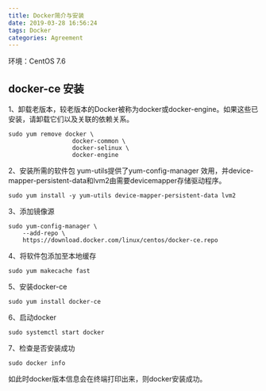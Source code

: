 ```yaml
---
title: Docker简介与安装
date: 2019-03-28 16:56:24
tags: Docker
categories: Agreement
---
```


环境：CentOS 7.6

## docker-ce 安装
1、卸载老版本，较老版本的Docker被称为docker或docker-engine。如果这些已安装，请卸载它们以及关联的依赖关系。

```
sudo yum remove docker \
                  docker-common \
                  docker-selinux \
                  docker-engine
```


2、安装所需的软件包 yum-utils提供了yum-config-manager 效用，并device-mapper-persistent-data和lvm2由需要devicemapper存储驱动程序。


```
sudo yum install -y yum-utils device-mapper-persistent-data lvm2
```


3、添加镜像源

```
sudo yum-config-manager \
    --add-repo \
    https://download.docker.com/linux/centos/docker-ce.repo
```


4、将软件包添加至本地缓存

```
sudo yum makecache fast
```


5、安装docker-ce

```
sudo yum install docker-ce
```


6、启动docker

```
sudo systemctl start docker
```

7、检查是否安装成功


```
sudo docker info
```
如此时docker版本信息会在终端打印出来，则docker安装成功。